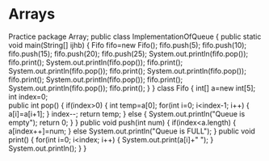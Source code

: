 # Arrays
Practice
package Array;
public class ImplementationOfQueue
{
	public static void main(String[] ijhb)
	{
		Fifo fifo=new Fifo();
		fifo.push(5);
		fifo.push(10);
		fifo.push(15);
		fifo.push(20);
		fifo.push(25);
		System.out.println(fifo.pop());
		fifo.print();
		System.out.println(fifo.pop());
		fifo.print();
		System.out.println(fifo.pop());
		fifo.print();
		System.out.println(fifo.pop());
		fifo.print();
		System.out.println(fifo.pop());
		fifo.print();
		System.out.println(fifo.pop());
		fifo.print();
	}
}
class Fifo
{
	int[] a=new int[5];
	int index=0;              
	public int pop()
	{
		if(index>0)
		{
			int temp=a[0];
			for(int i=0; i<index-1; i++)
			{
				a[i]=a[i+1];
			}
			index--;
			return temp;
		}
		else
		{
			System.out.println("Queue is empty");
			return 0;
		}
	}
	public void push(int num)
	{
		if(index<a.length)
		{
			a[index++]=num;
		}
		else
			System.out.println("Queue is FULL");
	}
	public void print()
	{
		for(int i=0; i<index; i++)
		{
			System.out.print(a[i]+" ");
		}
		System.out.println();
	}
}
